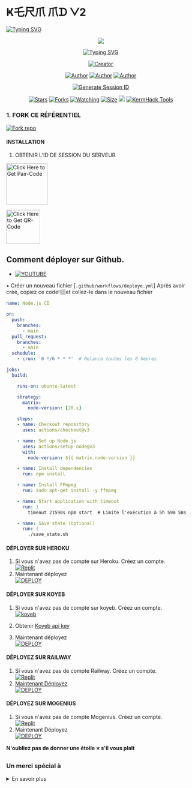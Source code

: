 #        Ҝ乇尺爪 爪ᗪ ᐯ2

   <a>
                                      <a href="https://git.io/typing-svg"><img src="https://readme-typing-svg.demolab.com?font=Jersey+20+Charted&size=30&pause=1000&color=F71515&width=435&lines=BOT+100%25+CAMEROUNAIS" alt="Typing SVG" /></a>   
            
<p align="center"> 
<up Un simple bot utilisateur WhatsApp codé par Rayan et Giffareno</u>
</p>
<p align="center">
<img src="https://telegra.ph/file/6368ad7db15fce6a4dfdb.jpg"/>       
<p align="center">
  <a href="https://git.io/typing-svg"><img src="https://readme-typing-svg.demolab.com?font=EB+Garamond&weight=800&size=25&duration=4000&pause=1000&random=false&width=435&lines=+•__J'SUIS+KERM-+MD_•;MULTI-DEVICE+WHATSAPP+BOT;DEVELLOPER+PAR+RAYAN+ET;GIFFARENO;DATE+CRÉATION+07%2F7%2F2024."                               alt="Typing SVG" /></a>
</p> 
<p align="center">
<a href="#"><img title="Creator" src="https://img.shields.io/badge/Creator-KG_TECH-red.svg?style=for-the-badge&logo=github"></a>
</a>
</p>
<p align="center">
<a href="https://github.com/Kgtech-cmr"><img title="Author" src="https://img.shields.io/badge/KGTECH-black?style=for-the-badge&logo=Github"></a> <a href="https://chat.whatsapp.com/FpxvVBFOozA6IhNxIWhwFw"><img title="Author" src="https://img.shields.io/badge/CHANNEL-black?style=for-the-badge&logo=whatsapp"></a> <a href="https://wa.me/237656520674?text=Hi+Kerm😊"><img title="Author" src="https://img.shields.io/badge/CHAT US-black?style=for-the-badge&logo=whatsapp">
<p/>

 <p align="center">
  <a href="https://kg-site-support.vercel.app/">
    <img src="https://img.shields.io/badge/KG WEBSITE-000?style=for-the-badge&logo=vercel&logoColor=white" alt="Generate Session ID"/>
  </a>
   
<p align="center">
<a href="https://github.com/Kgtech-cmr/KERM_MD-V2-French/stargazers/"><img title="Stars" src="https://img.shields.io/github/stars/Kgtech-cmr/KERM_MD-V2-French?color=white&style=flat-square"></a>
<a href="https://github.com/Kgtech-cmr/KERM_MD-V2-French/network/members"><img title="Forks" src="https://img.shields.io/github/forks/Kgtech-cmr/KERM_MD-V2-French?color=yellow&style=flat-square"></a>
<a href="https://github.com/Kgtech-cmr/KERM_MD-V2-French/watchers"><img title="Watching" src="https://img.shields.io/github/watchers/Kgtech-cmr/KERM_MD-V2-French?label=Watchers&color=red&style=flat-square"></a>
<a href="https://github.com/Janithsadanuwan/Queen-Nilu-Md/"><img title="Size" src="https://img.shields.io/github/repo-size/AlipBot/Api-Alpis?style=flat-square&color=darkred"></a>
<a href="https://hits.seeyoufarm.com"><img src="https://hits.seeyoufarm.com/api/count/incr/badge.svg?url=https://github.com/Janithsadanuwan/Queen-Nilu-Md/%2Fhit-counter&count_bg=%2379C83D&title_bg=%23555555&icon=probot.svg&icon_color=%2304FF00&title=hits&edge_flat=false"/></a>
        <a href = ""><img alt="KermHack Tools" src="https://img.shields.io/youtube/channel/subscribers/UCjDKRYcwd5ZIpGICcVVL96Q" target="_blank" /></a>

### 1. FORK CE RÉFÉRENTIEL

<a href='https://github.com/Kgtech-cmr/KERM_MD-V2-French/fork' target="_blank"><img alt='Fork repo' src='https://img.shields.io/badge/FORK CE RÉFÉRENTIEL-black?style=for-the-badge&logo=git&logoColor=white'/></a>
<p align="center">

#### INSTALLATION


1. OBTENIR L'ID DE SESSION DU SERVEUR

<a href="https://kgtech-v2-session.onrender.com/pair"><img src="https://img.shields.io/badge/PAIR_CODE-blue" alt="Click Here to Get Pair-Code" width="110"></a>   

<a href="https://kgtech-v2-session.onrender.com/wasiqr"><img src="https://img.shields.io/badge/QR CODE-green" alt="Click Here to Get QR-Code" width="90"></a> 

## Comment déployer sur Github.
* [![YOUTUBE](https://img.shields.io/badge/HOW_TO_DEPLOY-red?style=for-the-badge&logo=youtube&logoColor=white)](https://youtu.be/T77rQM7Nk5k?si=gg-LJxS6vC6kBEpJ)

• Créer un nouveau fichier [`.github/workflows/deploye.yml`] Après avoir créé, copiez ce code👇🏽et collez-le dans le nouveau fichier
```yml
name: Node.js CI

on:
  push:
    branches:
      - main
  pull_request:
    branches:
      - main
  schedule:
    - cron: '0 */6 * * *'  # Relance toutes les 6 heures

jobs:
  build:

    runs-on: ubuntu-latest

    strategy:
      matrix:
        node-version: [20.x]

    steps:
    - name: Checkout repository
      uses: actions/checkout@v3

    - name: Set up Node.js
      uses: actions/setup-node@v3
      with:
        node-version: ${{ matrix.node-version }}

    - name: Install dependencies
      run: npm install

    - name: Install FFmpeg
      run: sudo apt-get install -y ffmpeg

    - name: Start application with timeout
      run: |
        timeout 21590s npm start  # Limite l'exécution à 5h 59m 50s

    - name: Save state (Optional)
      run: |
        ./save_state.sh
```
#### DÉPLOYER SUR HEROKU

1. Si vous n'avez pas de compte sur Heroku. Créez un compte.
    <br>
<a href='https://heroku.com' target="_blank"><img alt='Replit' src='https://img.shields.io/badge/-Create-black?style=for-the-badge&logo=heroku'/></a>
   <br>
2. Maintenant déployez
    <br>
<a href='https://heroku.com/deploy?template=https://github.com/Kgtech-cmr/KERM_MD-V2-French' target="_blank"><img alt='DEPLOY' src='https://img.shields.io/badge/-DEPLOY-black?style=for-the-badge&logo=heroku'/></a>

#### DÉPLOYER SUR KOYEB 

1. Si vous n'avez pas de compte sur koyeb. Créez un compte.
    <br>
<a href='https://app.koyeb.com/auth/signup' target="_blank"><img alt='koyeb' src='https://img.shields.io/badge/-Create-black?style=for-the-badge&logo=koyeb'/></a>

2. Obtenir [Koyeb api key](https://app.koyeb.com/account/api)

4. Maintenant déployez 
    <br>
<a href='https://app.koyeb.com/services/deploy?type=git&repository=https://github.com/Kgtech-cmr/KERM_MD-V2-French&branch=main&name=xbotmd&builder=dockerfile&env[SESSION_ID]=%20&env[WORK_TYPE]=private&env[HANDLER]=.&env[BOT_INFO]=KERM_MD-V2;ASWIN%20SPARKY;https://i.imgur.com/QH7T7u9.jpeg&env[SUDO]=237656520674,237650564445&env[STICKER_DATA]=KG TECH&env[DATABASE_URL]' target="_blank"><img alt='DEPLOY' src='https://img.shields.io/badge/-DEPLOY-black?style=for-the-badge&logo=koyeb'/></a>

#### DÉPLOYEZ SUR RAILWAY

1. Si vous n'avez pas de compte Railway. Créez un compte.
    <br>
<a href='https://railway.app' target="_blank"><img alt='Replit' src='https://img.shields.io/badge/-Create-black?style=for-the-badge&logo=railway'/>
2. Maintenant Déployez
    <br>
<a href='https://railway.app' target="_blank"><img alt='DEPLOY' src='https://img.shields.io/badge/-DEPLOY-black?style=for-the-badge&logo=railway'/></a>

#### DÉPLOYEZ SUR MOGENIUS

1. Si vous n'avez pas de compte Mogenius. Créez un compte.
    <br>
<a href='https://mogenius.com' target="_blank"><img alt='Replit' src='https://img.shields.io/badge/-Create-black?style=for-the-badge&logo=genius'/></a>
2. Maintenant Déployez
    <br>
<a href='https://mogenius.com' target="_blank"><img alt='DEPLOY' src='https://img.shields.io/badge/-DEPLOY-black?style=for-the-badge&logo=genius'/></a>

  **N'oubliez pas de donner une étoile ⭐️ s'il vous plaît**

### Un merci spécial à

<details close>
<summary>En savoir plus</summary>

<br>

* [`ARTHUR SASAKI`](https://github.com/Alp24ni)
* ## LES DEV DE KERM🤪
* [`RAYAN`](https://wa.me/237656520674?text=Salut+Bro+Rayan+Je+Suis+Un+Fan😍)
* [`GIFFARENO`](https://wa.me/237650564445?text=Salut+Bro+Giffareno+Je+Suis+Un+Fan😍)
 </details>
 
